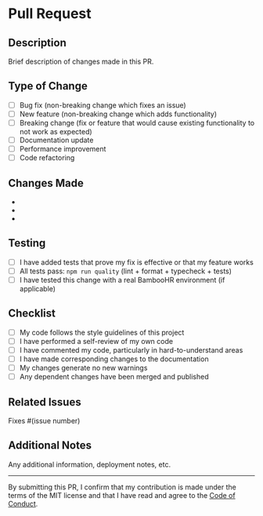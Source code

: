 # Pull Request

## Description

Brief description of changes made in this PR.

## Type of Change

- [ ] Bug fix (non-breaking change which fixes an issue)
- [ ] New feature (non-breaking change which adds functionality)
- [ ] Breaking change (fix or feature that would cause existing functionality to not work as expected)
- [ ] Documentation update
- [ ] Performance improvement
- [ ] Code refactoring

## Changes Made

-
-
-

## Testing

- [ ] I have added tests that prove my fix is effective or that my feature works
- [ ] All tests pass: `npm run quality` (lint + format + typecheck + tests)
- [ ] I have tested this change with a real BambooHR environment (if applicable)

## Checklist

- [ ] My code follows the style guidelines of this project
- [ ] I have performed a self-review of my own code
- [ ] I have commented my code, particularly in hard-to-understand areas
- [ ] I have made corresponding changes to the documentation
- [ ] My changes generate no new warnings
- [ ] Any dependent changes have been merged and published

## Related Issues

Fixes #(issue number)

## Additional Notes

Any additional information, deployment notes, etc.

---

By submitting this PR, I confirm that my contribution is made under the terms of the MIT license and that I have read and agree to the [Code of Conduct](docs/project/CODE_OF_CONDUCT.md).
